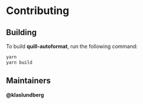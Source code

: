 # Contributing

## Building

To build __quill-autoformat__, run the following command:

```sh
yarn
yarn build
```

## Maintainers

__@klaslundberg__
